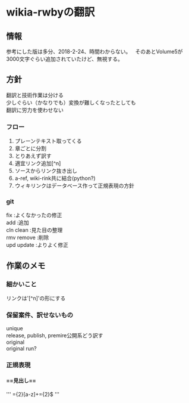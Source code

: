 # wikia-rwbyの翻訳


## 情報
参考にした版は多分、2018-2-24、時間わからない。  
そのあとVolume5が3000文字ぐらい追加されていたけど、無視する。


## 方針
翻訳と技術作業は分ける    
少しぐらい（かなりでも）変換が難しくなったとしても  
翻訳に労力を使わせない  

### フロー
1. プレーンテキスト取ってくる
1. 章ごとに分割
1. とりあえず訳す
1. 適宜リンク追加[^n]
1. ソースからリンク抜き出し
1. a-ref, wiki-rink共に結合(python?)
1. ウィキリンクはデータベース作って正規表現の方針

### git
fix :よくなかったの修正  
add :追加  
cln clean :見た目の整理  
rmv remove :削除  
upd update :よりよく修正  


## 作業のメモ

### 細かいこと
リンクは'[^n]'の形にする

### 保留案件、訳せないもの
unique  
release, publish, premire公開系どう訳す  
original  
original run?  

### 正規表現
#### ==見出し==
'''
={2}[a-z]+={2}$
'''
